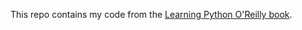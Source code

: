 This repo contains my code from the [Learning Python O'Reilly book](https://www.amazon.com/Learning-Python-5th-Mark-Lutz/dp/1449355730).
